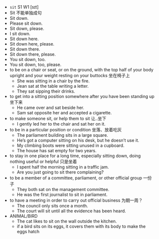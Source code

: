 - `sit` S1 W1 [sɪt]
- Sit 不能单独成句
- Sit down.
- Please sit down.
- Sit down, please.
- I sit down.
- Sit down here.
- Sit down here, please.
- Sit down there.
- Sit down there, please.
- You sit down, too.
- You sit down, too, please.
- to be on a chair or seat, or on the ground, with the top half of your body upright and your weight resting on your buttocks 坐在椅子上
  - She was sitting in a chair by the fire.
  - Jean sat at the table writing a letter.
  - They sat sipping their drinks.
- to get into a sitting position somewhere after you have been standing up 坐下来
  - He came over and sat beside her.
  - Sam sat opposite her and accepted a cigarette.
- to make someone sit, or help them to sit 让..坐下
  - I gently led her to the chair and sat her on it.
- to be in a particular position or condition 坐落、放着吃灰
  - The parliament building sits in a large square.
  - He’s got a computer sitting on his desk, but he doesn’t use it.
  - My climbing boots were sitting unused in a cupboard.
  - The house has sat empty for two years.
- to stay in one place for a long time, especially sitting down, doing nothing useful or helpful 只是坐着
  - I spent half the morning sitting in a traffic jam.
  - Are you just going to sit there complaining?
- to be a member of a committee, parliament, or other official group 一份子
  - They both sat on the management committee.
  - He was the first journalist to sit in parliament.
- to have a meeting in order to carry out official business 为期一周？
  - The council only sits once a month.
  - The court will sit until all the evidence has been heard.
- ANIMAL/BIRD
  - The cat likes to sit on the wall outside the kitchen.
  - if a bird sits on its eggs, it covers them with its body to make the eggs hatch
